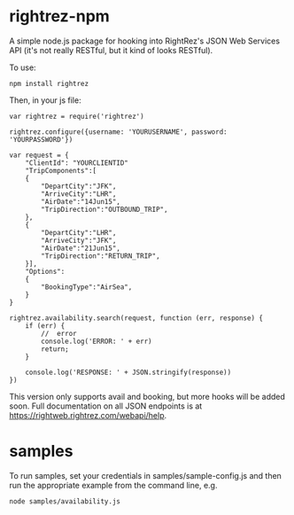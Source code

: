 # rightrez-npm

A simple node.js package for hooking into RightRez's JSON Web Services API (it's not really RESTful, but it kind of looks RESTful).  

To use:

```
npm install rightrez
```

Then, in your js file:

```
var rightrez = require('rightrez')

rightrez.configure({username: 'YOURUSERNAME', password: 'YOURPASSWORD'})

var request = {
	"ClientId": "YOURCLIENTID"
	"TripComponents":[
	{
		"DepartCity":"JFK",
		"ArriveCity":"LHR",
		"AirDate":"14Jun15",
		"TripDirection":"OUTBOUND_TRIP",
	},
	{
		"DepartCity":"LHR",
		"ArriveCity":"JFK",
		"AirDate":"21Jun15",
		"TripDirection":"RETURN_TRIP",
	}],
	"Options":
	{
		"BookingType":"AirSea",
	}
}

rightrez.availability.search(request, function (err, response) {
	if (err) {
		//  error
		console.log('ERROR: ' + err)
		return;
	}

	console.log('RESPONSE: ' + JSON.stringify(response))
})

```

This version only supports avail and booking, but more hooks will be added soon. Full documentation on all JSON endpoints is at https://rightweb.rightrez.com/webapi/help.

# samples

To run samples, set your credentials in samples/sample-config.js and then run the appropriate example from the command line, e.g.

```
node samples/availability.js
```
